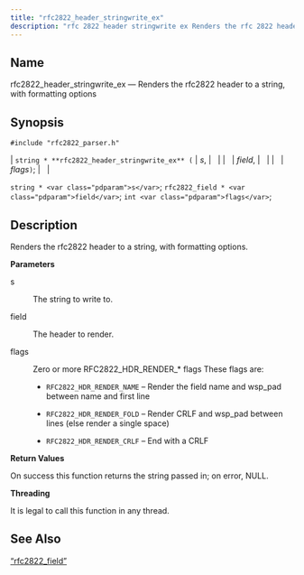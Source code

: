 ```yaml
---
title: "rfc2822_header_stringwrite_ex"
description: "rfc 2822 header stringwrite ex Renders the rfc 2822 header to a string with formatting options string rfc 2822 header stringwrite ex s field flags string s rfc 2822 field field int flags Renders the rfc 2822 header to a string with formatting options s The string to write to..."
---
```


<a name="apis.rfc2822_header_stringwrite_ex"></a> 
## Name

rfc2822_header_stringwrite_ex — Renders the rfc2822 header to a string, with formatting options

## Synopsis

`#include "rfc2822_parser.h"`

| `string * **rfc2822_header_stringwrite_ex** (` | <var class="pdparam">s</var>, |   |
|   | <var class="pdparam">field</var>, |   |
|   | <var class="pdparam">flags</var>`)`; |   |

`string * <var class="pdparam">s</var>`;
`rfc2822_field * <var class="pdparam">field</var>`;
`int <var class="pdparam">flags</var>`;<a name="idp58699888"></a> 
## Description

Renders the rfc2822 header to a string, with formatting options.

**<a name="idp58701136"></a> Parameters**

<dl class="variablelist">

<dt>s</dt>

<dd>

The string to write to.

</dd>

<dt>field</dt>

<dd>

The header to render.

</dd>

<dt>flags</dt>

<dd>

Zero or more RFC2822_HDR_RENDER_* flags These flags are:

*   `RFC2822_HDR_RENDER_NAME` – Render the field name and wsp_pad between name and first line

*   `RFC2822_HDR_RENDER_FOLD` – Render CRLF and wsp_pad between lines (else render a single space)

*   `RFC2822_HDR_RENDER_CRLF` – End with a CRLF

</dd>

</dl>

**<a name="idp58712272"></a> Return Values**

On success this function returns the string passed in; on error, NULL.

**<a name="idp58713248"></a> Threading**

It is legal to call this function in any thread.

<a name="idp58714352"></a> 
## See Also

[“rfc2822_field”](/momentum/3/3-api/structs-rfc-2822-field)